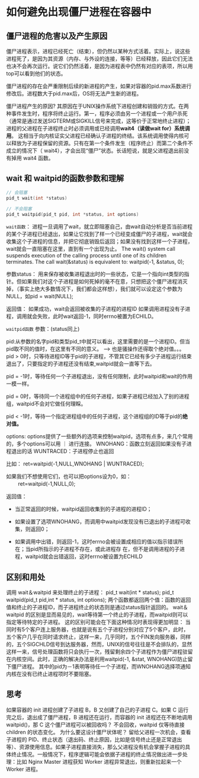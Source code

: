 # 如何避免出现僵尸进程在容器中
## 僵尸进程的危害以及产生原因
僵尸进程表示，进程已经死亡（结束），但仍然以某种方式活着。实际上，说这些进程死了，是因为其资源（内存、与外设的连接，等等）已经释放，因此它们无法也决不会再次运行。说它们仍然活着，是因为进程表中仍然有对应的表项，所以用top可以看到他们的状态。

僵尸进程的存在会严重限制后续的新进程的产生，如果对容器的pid.max系数进行修改后。进程数大于pid.max后，OS将无法产生新的进程。

僵尸进程产生的原因? 其原因在于UNIX操作系统下进程创建和销毁的方式。在两种事件发生时，程序将终止运行。第一，程序必须由另一个进程或一个用户杀死（通常是通过发送SIGTERM或SIGKILL信号来完成，这等价于正常地终止进程）；进程的父进程在子进程终止时必须调用或已经调用**wait4（读做wait for）系统调用**。 这相当于向内核证实父进程已经确认子进程的终结。该系统调用使得内核可以释放为子进程保留的资源。只有在第一个条件发生（程序终止）而第二个条件不成立的情况下（ wait4），才会出现“僵尸”状态。长话短说，就是父进程退出前没有掉用 wait4 函数。

## wait 和 waitpid的函数参数和理解
```C
// 会阻塞
pid_t wait(int *status) 　　　　
 
// 不会阻塞
pid_t waitpid(pid_t pid, int *status, int options)
```

`wait函数`：
进程一旦调用了wait，就立即阻塞自己，由wait自动分析是否当前进程的某个子进程已经退出，如果让它找到了样一个已经变成僵尸的子进程，wait就会收集这个子进程的信息，并把它彻底销毁后返回；如果没有找到这样一个子进程，wait就会一直阻塞在这里，直到有一个出现为止。
The wait() system call suspends execution of the calling process until one of its children terminates. The call wait(&status) is equivalent to: waitpid(-1, &status, 0);

参数status：
用来保存被收集进程退出时的一些状态，它是一个指向int类型的指针。但如果我们对这个子进程是如何死掉的毫不在意，只想把这个僵尸进程消灭掉，（事实上绝大多数情况下，我们都会这样想），我们就可以设定这个参数为NULL，如pid = wait(NULL);
 
返回值：
如果成功，wait会返回被收集的子进程的进程ID
如果调用进程没有子进程，调用就会失败，此时wait返回-1，同时errno被置为ECHILD。　

`waitpid函数`
参数：(status同上)　　 　　
 
pid:从参数的名字pid和类型pid_t中就可以看出，这里需要的是一个进程ID。但当pid取不同的值时，在这里有不同的意义。 --> 也是骚操作还得取个绝对值。。。　　　　
pid > 0时，只等待进程ID等于pid的子进程，不管其它已经有多少子进程运行结束退出了，只要指定的子进程还没有结束,waitpid就会一直等下去。
 
pid = -1时，等待任何一个子进程退出，没有任何限制，此时waitpid和wait的作用一模一样。 　　
 
pid = 0时，等待同一个进程组中的任何子进程，如果子进程已经加入了别的进程组，waitpid不会对它做任何理睬。
 
pid < -1时，等待一个指定进程组中的任何子进程，这个进程组的ID等于pid的**绝对值。** 

options: options提供了一些额外的选项来控制waitpid，选项有点多，来几个常用的，多个options可以用 ｜ 进行连接。
WNOHANG：函数立刻返回如果没有子进程退出的话
WUNTRACED：子进程停止也返回

比如：
ret=waitpid(-1,NULL,WNOHANG | WUNTRACED); 　　
 
如果我们不想使用它们，也可以把options设为0，如： 　　
ret=waitpid(-1,NULL,0); 　　

返回值：
* 当正常返回的时候，waitpid返回收集到的子进程的进程ID；
 
* 如果设置了选项WNOHANG，而调用中waitpid发现没有已退出的子进程可收集，则返回0； 　　 　　
 
* 如果调用中出错，则返回-1，这时errno会被设置成相应的值以指示错误所在；当pid所指示的子进程不存在，或此进程存
在，但不是调用进程的子进程，waitpid就会出错返回，这时errno被设置为ECHILD 　　

##  区别和用处
调用 wait＆waitpid 来处理终止的子进程：
  pid_t wait(int * status); 
  pid_t waitpid(pid_t pid,int * status, int options); 
两个函数都返回两个值：函数的返回值和终止的子进程ID，而子进程终止的状态则是通过status指针返回的。
wait＆waitpid 的区别是显而易见的，wait等待第一个终止的子进程，而waitpid则可以指定等待特定的子进程。
这的区别可能会在下面这种情况时表现得更加明显：
   当同时有5个客户连上服务器，也就是说有五个子进程分别对应了5个客户，此时，五个客户几乎在同时请求终止，这样一来，几乎同时，五个FIN发向服务器，同样的，五个SIGCHLD信号到达服务器，然而，UNIX的信号往往是不会排队的，显然这样一来，信号处理函数将只会执行一次，残留剩余四个子进程作为僵尸进程驻留在内核空间。此时，正确的解决办法是利用waitpid(-1, &stat, WNOHANG)防止留下僵尸进程。
其中的pid为－1表明等待任一个子进程，而WNOHANG选择项通知内核在没有已终止进程项时不要阻塞。

## 思考
如果容器的 init 进程创建了子进程 B，B 又创建了自己的子进程 C。如果 C 运行完之后，退出成了僵尸进程，B 进程还在运行，而容器的 init 进程还在不断地调用 waitpid()，那 C 这个僵尸进程可以被回收吗？
不会回收，waitpid 仅等待直接 children 的状态变化。
为什么要这设计僵尸状体呢？
留给父进程一次机会，查看子进程的 PID、终止状态（退出码、终止原因，比如是信号终止还是正常退出等）、资源使用信息。如果子进程直接消失，那么父进程没有机会掌握子进程的具体终止情况。一般情况下，程序逻辑可能会依据子进程的终止情况做出进一步处理：比如 Nginx Master 进程获知 Worker 进程异常退出，则重新拉起来一个 Worker 进程。    　　
 